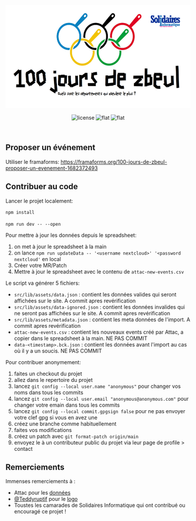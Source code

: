 <br />

<p align="center">
    <img src="https://raw.githubusercontent.com/cedricr/100joursdezbeul/main/static/ogimg-v2.png" alt="100joursdezbeul logo" height="280">
</p>

<p align="center">
    <img src="https://img.shields.io/badge/license-MIT-green" alt="license" />
    <img alt="flat" src="https://img.shields.io/badge/mastodon-@SolInfoNat-lightgrey?logo=mastodon&style=social">
    <img alt="flat" src="https://img.shields.io/badge/twitter-@SolInfoNat-lightgrey?logo=twitter&style=social">
</p>

<br />

## Proposer un événement

Utiliser le framaforms: https://framaforms.org/100-jours-de-zbeul-proposer-un-evenement-1682372493

## Contribuer au code

Lancer le projet localement:

```
npm install

npm run dev -- --open
```

Pour mettre à jour les données depuis le spreadsheet:
1. on met à jour le spreadsheet à la main
2. on lance `npm run updateData -- '<username nextcloud>' '<password nextcloud'` en local
3. Créer votre MR/Patch
4. Mettre à jour le spreadsheet avec le contenu de `attac-new-events.csv`
 
Le script va générer 5 fichiers:
- `src/lib/assets/data.json` : contient les données valides qui seront affichées sur le site. A commit apres revérification
- `src/lib/assets/data-ignored.json` : contient les données invalides qui ne seront pas affichées sur le site. A commit apres revérification
- `src/lib/assets/metadata.json` : contient les meta données de l'import. A commit apres revérification
- `attac-new-events.csv` : contient les nouveaux events créé par Attac, a copier dans le spreadsheet à la main. NE PAS COMMIT
- `data-<timestamp>.bck.json` : contient les données avant l'import au cas où il y a un soucis. NE PAS COMMIT


Pour contribuer anonymement:
1. faites un checkout du projet
2. allez dans le repertoire du projet
3. lancez `git config --local user.name "anonymous"` pour changer vos noms dans tous les commits
4. lancez  `git config --local user.email "anonymous@anonymous.com"` pour changer votre emain dans tous les commits
5. lancez  `git config --local commit.gpgsign false` pour ne pas envoyer votre clef gpg si vous en avez une 
6. créez une branche comme habituellement 
7. faites vos modifications
8. créez un patch avec `git format-patch origin/main`
9. envoyez le à un contributeur public du projet via leur page de profile > contact

## Remerciements

Immenses remerciements à :

- Attac pour les [données](https://france.attac.org/se-mobiliser/retraites-pour-le-droit-a-une-retraite-digne-et-heureuse/article/on-ne-les-lache-pas-la-carte-des-mobilisations)
- [@Teddyruptif](https://nitter.net/Teddyruptif/) pour le [logo](https://nitter.net/Teddyruptif/status/1649460414676172803)
- Toustes les camarades de Solidaires Informatique qui ont contribué ou encouragé ce projet !
